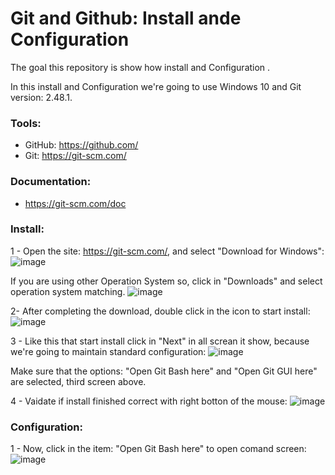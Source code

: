 # Git and Github: Install ande Configuration
The goal this repository is show how install and Configuration .

In this install and Configuration we're going to use Windows 10 and Git version: 2.48.1.

### Tools:

- GitHub: https://github.com/
- Git: https://git-scm.com/

### Documentation:

- https://git-scm.com/doc

### Install:

1 - Open the site: https://git-scm.com/, and select "Download for Windows":
![image](https://github.com/user-attachments/assets/125f50e0-0599-4cbb-aa90-a09051f5fa50)

If you are using other Operation System so, click in "Downloads" and select operation system matching.
![image](https://github.com/user-attachments/assets/baa3bf36-9a6f-4592-8b60-f4a10f697e1b)

2- After completing the download, double click in the icon to start install:
![image](https://github.com/user-attachments/assets/f050ef51-057a-46dc-8a81-8e6a98a21417)

3 - Like this that start install click in "Next" in all screan it show, because we're going to maintain standard configuration:
![image](https://github.com/user-attachments/assets/ef4e05e5-f963-42d0-8518-9c9401dc9192)

Make sure that the options: "Open Git Bash here" and "Open Git GUI here" are selected, third screen above.

4 - Vaidate if install finished correct with right botton of the mouse:
![image](https://github.com/user-attachments/assets/108222d4-48aa-49b7-b162-0c3805fd77ef)


### Configuration:

1 - Now, click in the item: "Open Git Bash here" to open comand screen:
![image](https://github.com/user-attachments/assets/480349f2-2c1a-4771-8424-cfcfcdc683f2)



